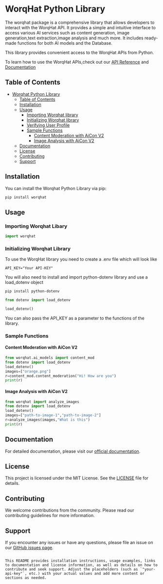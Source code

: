 # WorqHat Python Library

The worqhat package is a comprehensive library that allows developers to interact with the WorqHat API. It provides a simple and intuitive interface to access various AI services such as content generation, image generation,text extraction,image analysis and much more. It includes ready-made functions for both AI models and the Database.

This library provides convenient access to the WorqHat APIs from Python.

To learn how to use the WorqHat APIs,check out our [API Reference](https://docs.worqhat.com/api-reference/authentication)
and [Documentation](https://docs.worqhat.com/introduction)

## Table of Contents

- [Worqhat Python Library](#worqhat-python-library)
  - [Table of Contents](#table-of-contents)
  - [Installation](#installation)
  - [Usage](#usage)
    - [Importing Worqhat library](#importing-worqhat-library)
    - [Initializing Worqhat library](#initializing-worqhat-library)
    - [Verifying User Profile](#verifying-user-profile)
    - [Sample Functions](#sample-functions)
      - [Content Moderation with AiCon V2](#content-moderation-with-aicon-v2)
      - [Image Analysis with AiCon V2](#image-analysis-with-aicon-v2)
  - [Documentation](#documentation)
  - [License](#license)
  - [Contributing](#contributing)
  - [Support](#support)

## Installation

You can install the Worqhat Python Library via pip:

```bash
pip install worqhat
```

## Usage

### Importing Worqhat Libary

```python
import worqhat
```

### Initializing Worqhat Library

To use the WorqHat library you need to create a .env file which will look like

```
API_KEY="Your API-KEY"
```

You will also need to install and import python-dotenv library and use a load_dotenv object

```bash
pip install python-dotenv
```

```python
from dotenv import load_dotenv

load_dotenv()
```

You can also pass the API_KEY as a parameter to the functions of the library.

### Sample Functions

#### Content Moderation with AiCon V2

```python
from worqhat.ai_models import content_mod
from dotenv import load_dotenv
load_dotenv()
images=["orange.png"]
r=content_mod.content_moderation("Hi! How are you")
print(r)

```

#### Image Analysis with AiCon V2

```python
from worqhat import analyze_images
from dotenv import load_dotenv
load_dotenv()
images=["path-to-image-1","path-to-image-2"]
r=analyze_images(images,"What is this")
print(r)
```

## Documentation

For detailed documentation, please visit our [official documentation](https://docs.worqhat.com).

## License

This project is licensed under the MIT License. See the [LICENSE](LICENSE) file for details.

## Contributing

We welcome contributions from the community. Please read our contributing guidelines for more information.

## Support

If you encounter any issues or have any questions, please file an issue on our [GitHub issues page](https://github.com/Ayush-Kul/worqhat-python/issues).

```

This README provides installation instructions, usage examples, links to documentation and license information, as well as details on how to contribute and seek support. Adjust the placeholders (such as `"your-api-key"`, etc.) with your actual values and add more content or sections as needed.
```
